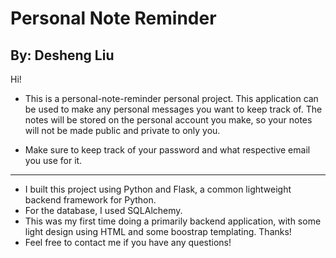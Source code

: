 # Personal Note Reminder
## By: Desheng Liu

Hi! 

* This is a personal-note-reminder personal project. This application can be used to make any personal messages you want
to keep track of. The notes will be stored on the personal account you make, so your notes will not be made public and 
private to only you.

* Make sure to keep track of your password and what respective email you use for it.
***
* I built this project using Python and Flask, a common lightweight backend framework for Python.
* For the database, I used SQLAlchemy.
* This was my first time doing a primarily backend application, with some light design using HTML and some boostrap templating. Thanks!
* Feel free to contact me if you have any questions! 
